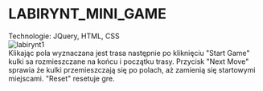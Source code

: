 ﻿# LABIRYNT_MINI_GAME
Technologie: JQuery, HTML, CSS <br/>
![labirynt1](https://user-images.githubusercontent.com/122048598/214629296-d7317a9c-3a10-4de2-b02d-66b1cc92eecb.PNG) <br/>
Klikając pola wyznaczana jest trasa następnie po kliknięciu "Start Game" kulki sa rozmieszczane na końcu i początku trasy. Przycisk "Next Move" sprawia że kulki przemieszczają się po polach, aż zamienią się startowymi miejscami. "Reset" resetuje gre.

